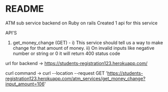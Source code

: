 # README

ATM sub service backend on Ruby on rails
Created 1 api for this service


API'S
1. get_money_change (GET) - 
    i) This service should tell us a way to make change for that amount of money.
    ii) On invalid inputs like negative number or string or 0 it will return 400 status code
   
   
   
url for backend -> https://students-registration123.herokuapp.com/


curl command  -> 
curl --location --request GET 'https://students-registration123.herokuapp.com/atm_services/get_money_change?input_amount=106'
   
 
